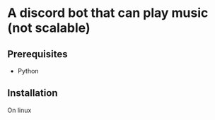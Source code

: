 # A discord bot that can play music (not scalable)

## Prerequisites
- Python

## Installation
On linux
